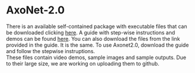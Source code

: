 # AxoNet-2.0

There is an available self-contained package with executable files that can be downloaded clicking [here](https://www.dropbox.com/s/efnlngggb5inldz/Presentation.pptx?dl=1).
A guide with step-wise instructions and demos can be found [here](https://www.dropbox.com/s/2kx3bp6di3xr9tt/Axonet%20Installation%20Guide%202.0.pptx?dl=1). You can also download the files from the link provided in the guide. It is the same. 
To use Axonet2.0, download the guide and follow the stepwise instruptions. \
These files contain video demos, sample images and sample outputs. Due to their large size, we are working on uploading them to github. 
